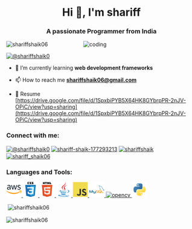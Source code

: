 <h1 align="center">Hi 👋, I'm shariff</h1>
<h3 align="center">A passionate Programmer from India</h3>
<img align="right" alt="coding" width="300" src="https://www.chawtechsolutions.com/wp-content/uploads/2019/03/developer-dribbble.gif">
<p align="left"> <img src="https://komarev.com/ghpvc/?username=shariffshaik06&label=Profile%20views&color=0e75b6&style=flat" alt="shariffshaik06" /> </p>

<p align="left"> <a href="https://twitter.com/@shariffshaik0" target="blank"><img src="https://img.shields.io/twitter/follow/@shariffshaik0?logo=twitter&style=for-the-badge" alt="@shariffshaik0" /></a> </p>

- 🌱 I’m currently learning **web development frameworks**

- 📫 How to reach me **shariffshaik06@gmail.com**

- 📄 Resume [https://drive.google.com/file/d/1SpxbiPYB5X64HK8GYbrpPR-2nJV-OPiC/view?usp=sharing](https://drive.google.com/file/d/1SpxbiPYB5X64HK8GYbrpPR-2nJV-OPiC/view?usp=sharing)

<h3 align="left">Connect with me:</h3>
<p align="left">
<a href="https://twitter.com/@shariffshaik0" target="blank"><img align="center" src="https://raw.githubusercontent.com/rahuldkjain/github-profile-readme-generator/master/src/images/icons/Social/twitter.svg" alt="@shariffshaik0" height="30" width="40" /></a>
<a href="https://linkedin.com/in/shariff-shaik-177293213" target="blank"><img align="center" src="https://raw.githubusercontent.com/rahuldkjain/github-profile-readme-generator/master/src/images/icons/Social/linked-in-alt.svg" alt="shariff-shaik-177293213" height="30" width="40" /></a>
<a href="[https://www.facebook.com/shariff.shaik.216" target="blank"><img align="center" src="https://raw.githubusercontent.com/rahuldkjain/github-profile-readme-generator/master/src/images/icons/Social/facebook.svg" alt="shariffshaik" height="30" width="40" /></a>
<a href="https://instagram.com/shariff_shaik06" target="blank"><img align="center" src="https://raw.githubusercontent.com/rahuldkjain/github-profile-readme-generator/master/src/images/icons/Social/instagram.svg" alt="shariff_shaik06" height="30" width="40" /></a>
</p>

<h3 align="left">Languages and Tools:</h3>
<p align="left"> <a href="https://aws.amazon.com" target="_blank" rel="noreferrer"> <img src="https://raw.githubusercontent.com/devicons/devicon/master/icons/amazonwebservices/amazonwebservices-original-wordmark.svg" alt="aws" width="40" height="40"/> </a> <a href="https://www.w3schools.com/css/" target="_blank" rel="noreferrer"> <img src="https://raw.githubusercontent.com/devicons/devicon/master/icons/css3/css3-original-wordmark.svg" alt="css3" width="40" height="40"/> </a> <a href="https://www.w3.org/html/" target="_blank" rel="noreferrer"> <img src="https://raw.githubusercontent.com/devicons/devicon/master/icons/html5/html5-original-wordmark.svg" alt="html5" width="40" height="40"/> </a> <a href="https://www.java.com" target="_blank" rel="noreferrer"> <img src="https://raw.githubusercontent.com/devicons/devicon/master/icons/java/java-original.svg" alt="java" width="40" height="40"/> </a> <a href="https://developer.mozilla.org/en-US/docs/Web/JavaScript" target="_blank" rel="noreferrer"> <img src="https://raw.githubusercontent.com/devicons/devicon/master/icons/javascript/javascript-original.svg" alt="javascript" width="40" height="40"/> </a> <a href="https://www.mysql.com/" target="_blank" rel="noreferrer"> <img src="https://raw.githubusercontent.com/devicons/devicon/master/icons/mysql/mysql-original-wordmark.svg" alt="mysql" width="40" height="40"/> </a> <a href="https://opencv.org/" target="_blank" rel="noreferrer"> <img src="https://www.vectorlogo.zone/logos/opencv/opencv-icon.svg" alt="opencv" width="40" height="40"/> </a> <a href="https://www.python.org" target="_blank" rel="noreferrer"> <img src="https://raw.githubusercontent.com/devicons/devicon/master/icons/python/python-original.svg" alt="python" width="40" height="40"/> </a> </p>


<p>&nbsp;<img align="center" src="https://github-readme-stats.vercel.app/api?username=shariffshaik06&show_icons=true&locale=en" alt="shariffshaik06" /></p>

<p><img align="center" src="https://github-readme-streak-stats.herokuapp.com/?user=shariffshaik06&" alt="shariffshaik06" /></p>
